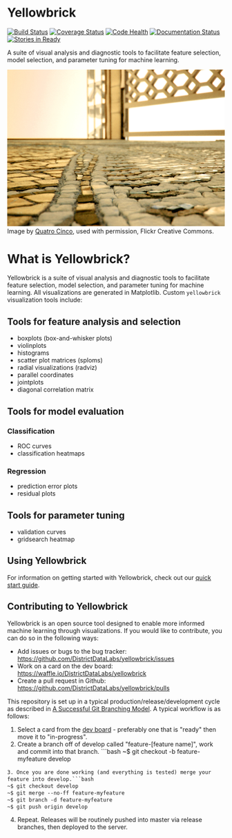 # Yellowbrick

[![Build Status](https://travis-ci.org/DistrictDataLabs/yellowbrick.svg?branch=master)](https://travis-ci.org/DistrictDataLabs/yellowbrick)
[![Coverage Status](https://coveralls.io/repos/github/DistrictDataLabs/yellowbrick/badge.svg?branch=master)](https://coveralls.io/github/DistrictDataLabs/yellowbrick?branch=master)
[![Code Health](https://landscape.io/github/DistrictDataLabs/yellowbrick/master/landscape.svg?style=flat)](https://landscape.io/github/DistrictDataLabs/yellowbrick/master)
[![Documentation Status](https://readthedocs.org/projects/yellowbrick/badge/?version=latest)](http://yellowbrick.readthedocs.io/en/latest/?badge=latest)
[![Stories in Ready](https://badge.waffle.io/DistrictDataLabs/yellowbrick.png?label=ready&title=Ready)](https://waffle.io/DistrictDataLabs/yellowbrick)


A suite of visual analysis and diagnostic tools to facilitate feature selection, model selection, and parameter tuning for machine learning.


![Follow the yellow brick road](images/yellowbrickroad.jpg)
Image by [Quatro Cinco](https://flic.kr/p/2Yj9mj), used with permission, Flickr Creative Commons.

# What is Yellowbrick?
Yellowbrick is a suite of visual analysis and diagnostic tools to facilitate feature selection, model selection, and parameter tuning for machine learning. All visualizations are generated in Matplotlib. Custom `yellowbrick` visualization tools include:

## Tools for feature analysis and selection
- boxplots (box-and-whisker plots)    
- violinplots    
- histograms    
- scatter plot matrices (sploms)    
- radial visualizations (radviz)    
- parallel coordinates    
- jointplots    
- diagonal correlation matrix    

## Tools for model evaluation
### Classification
- ROC curves    
- classification heatmaps    

### Regression
- prediction error plots     
- residual plots     

## Tools for parameter tuning
- validation curves    
- gridsearch heatmap    

## Using Yellowbrick
For information on getting started with Yellowbrick, check out our [quick start guide](https://github.com/DistrictDataLabs/yellowbrick/blob/develop/docs/setup.md).

## Contributing to Yellowbrick

Yellowbrick is an open source tool designed to enable more informed machine learning through visualizations. If you would like to contribute, you can do so in the following ways:

 - Add issues or bugs to the bug tracker: https://github.com/DistrictDataLabs/yellowbrick/issues
 - Work on a card on the dev board: https://waffle.io/DistrictDataLabs/yellowbrick
 - Create a pull request in Github: https://github.com/DistrictDataLabs/yellowbrick/pulls

This repository is set up in a typical production/release/development cycle as described in [A Successful Git Branching Model](http://nvie.com/posts/a-successful-git-branching-model/). A typical workflow is as follows:

1. Select a card from the [dev board](https://waffle.io/districtdatalabs/yellowbrick) - preferably one that is "ready" then move it to "in-progress".    
2. Create a branch off of develop called "feature-[feature name]", work and commit into that branch. ```bash
~$ git checkout -b feature-myfeature develop
```    
3. Once you are done working (and everything is tested) merge your feature into develop.```bash
~$ git checkout develop
~$ git merge --no-ff feature-myfeature
~$ git branch -d feature-myfeature
~$ git push origin develop
```    
4. Repeat. Releases will be routinely pushed into master via release branches, then deployed to the server.
